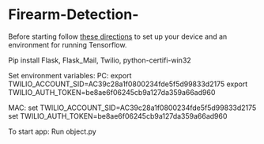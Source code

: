 # Firearm-Detection-

Before starting follow [these directions](https://tensorflow-object-detection-api-tutorial.readthedocs.io/en/latest/install.html)  to set up your device and an environment for running Tensorflow. 

Pip install Flask, Flask_Mail, Twilio, python-certifi-win32

Set environment variables:
  PC: 
    export TWILIO_ACCOUNT_SID=AC39c28a1f0800234fde5f5d99833d2175
    export TWILIO_AUTH_TOKEN=be8ae6f06245cb9a127da359a66ad960
  
  MAC:
    set TWILIO_ACCOUNT_SID=AC39c28a1f0800234fde5f5d99833d2175
    set TWILIO_AUTH_TOKEN=be8ae6f06245cb9a127da359a66ad960

To start app:
  Run object.py
